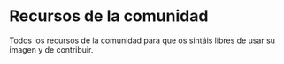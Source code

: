 # Recursos de la comunidad
Todos los recursos de la comunidad para que os sintáis libres de usar su imagen y de contribuir.
